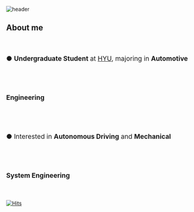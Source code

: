 ![header](https://capsule-render.vercel.app/api?type=venom&color=gradient&height=120&section=header&text=welcome%20to%20skcworld%F0%9F%A4%93)

## About me
<span style="font-size: 1.25em; line-height: 6.0;"> ● <strong>Undergraduate Student</strong> at <a href="https://hanyang.ac.kr/">HYU</a>, majoring in <strong>Automotive Engineering</strong> </span><br>
<span style="font-size: 1.25em; line-height: 6.0;"> ● Interested in <strong>Autonomous Driving</strong> and <strong>Mechanical System Engineering</strong> </span><br>


[![Hits](https://hits.seeyoufarm.com/api/count/incr/badge.svg?url=https%3A%2F%2Fgithub.com%2Fskcworld&count_bg=%23BE36F6&title_bg=%23555555&icon=waze.svg&icon_color=%23E7E7E7&title=Visitors&edge_flat=false)](https://hits.seeyoufarm.com)

